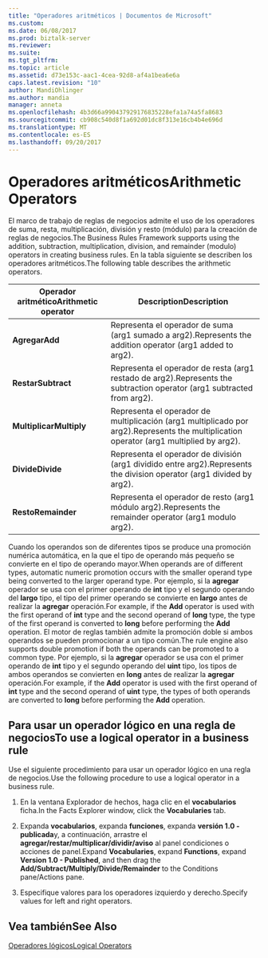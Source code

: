 ```yaml
---
title: "Operadores aritméticos | Documentos de Microsoft"
ms.custom: 
ms.date: 06/08/2017
ms.prod: biztalk-server
ms.reviewer: 
ms.suite: 
ms.tgt_pltfrm: 
ms.topic: article
ms.assetid: d73e153c-aac1-4cea-92d8-af4a1bea6e6a
caps.latest.revision: "10"
author: MandiOhlinger
ms.author: mandia
manager: anneta
ms.openlocfilehash: 4b3d66a990437929176835228efa1a74a5fa8683
ms.sourcegitcommit: cb908c540d8f1a692d01dc8f313e16cb4b4e696d
ms.translationtype: MT
ms.contentlocale: es-ES
ms.lasthandoff: 09/20/2017
---
```

# <a name="arithmetic-operators"></a><span data-ttu-id="b7aae-102">Operadores aritméticos</span><span class="sxs-lookup"><span data-stu-id="b7aae-102">Arithmetic Operators</span></span>
<span data-ttu-id="b7aae-103">El marco de trabajo de reglas de negocios admite el uso de los operadores de suma, resta, multiplicación, división y resto (módulo) para la creación de reglas de negocios.</span><span class="sxs-lookup"><span data-stu-id="b7aae-103">The Business Rules Framework supports using the addition, subtraction, multiplication, division, and remainder (modulo) operators in creating business rules.</span></span> <span data-ttu-id="b7aae-104">En la tabla siguiente se describen los operadores aritméticos.</span><span class="sxs-lookup"><span data-stu-id="b7aae-104">The following table describes the arithmetic operators.</span></span>  
  
|<span data-ttu-id="b7aae-105">Operador aritmético</span><span class="sxs-lookup"><span data-stu-id="b7aae-105">Arithmetic operator</span></span>|<span data-ttu-id="b7aae-106">Description</span><span class="sxs-lookup"><span data-stu-id="b7aae-106">Description</span></span>|  
|-------------------------|-----------------|  
|<span data-ttu-id="b7aae-107">**Agregar**</span><span class="sxs-lookup"><span data-stu-id="b7aae-107">**Add**</span></span>|<span data-ttu-id="b7aae-108">Representa el operador de suma (arg1 sumado a arg2).</span><span class="sxs-lookup"><span data-stu-id="b7aae-108">Represents the addition operator (arg1 added to arg2).</span></span>|  
|<span data-ttu-id="b7aae-109">**Restar**</span><span class="sxs-lookup"><span data-stu-id="b7aae-109">**Subtract**</span></span>|<span data-ttu-id="b7aae-110">Representa el operador de resta (arg1 restado de arg2).</span><span class="sxs-lookup"><span data-stu-id="b7aae-110">Represents the subtraction operator (arg1 subtracted from arg2).</span></span>|  
|<span data-ttu-id="b7aae-111">**Multiplicar**</span><span class="sxs-lookup"><span data-stu-id="b7aae-111">**Multiply**</span></span>|<span data-ttu-id="b7aae-112">Representa el operador de multiplicación (arg1 multiplicado por arg2).</span><span class="sxs-lookup"><span data-stu-id="b7aae-112">Represents the multiplication operator (arg1 multiplied by arg2).</span></span>|  
|<span data-ttu-id="b7aae-113">**Divide**</span><span class="sxs-lookup"><span data-stu-id="b7aae-113">**Divide**</span></span>|<span data-ttu-id="b7aae-114">Representa el operador de división (arg1 dividido entre arg2).</span><span class="sxs-lookup"><span data-stu-id="b7aae-114">Represents the division operator (arg1 divided by arg2).</span></span>|  
|<span data-ttu-id="b7aae-115">**Resto**</span><span class="sxs-lookup"><span data-stu-id="b7aae-115">**Remainder**</span></span>|<span data-ttu-id="b7aae-116">Representa el operador de resto (arg1 módulo arg2).</span><span class="sxs-lookup"><span data-stu-id="b7aae-116">Represents the remainder operator (arg1 modulo arg2).</span></span>|  
  
 <span data-ttu-id="b7aae-117">Cuando los operandos son de diferentes tipos se produce una promoción numérica automática, en la que el tipo de operando más pequeño se convierte en el tipo de operando mayor.</span><span class="sxs-lookup"><span data-stu-id="b7aae-117">When operands are of different types, automatic numeric promotion occurs with the smaller operand type being converted to the larger operand type.</span></span> <span data-ttu-id="b7aae-118">Por ejemplo, si la **agregar** operador se usa con el primer operando de **int** tipo y el segundo operando del **largo** tipo, el tipo del primer operando se convierte en **largo** antes de realizar la **agregar** operación.</span><span class="sxs-lookup"><span data-stu-id="b7aae-118">For example, if the **Add** operator is used with the first operand of **int** type and the second operand of **long** type, the type of the first operand is converted to **long** before performing the **Add** operation.</span></span> <span data-ttu-id="b7aae-119">El motor de reglas también admite la promoción doble si ambos operandos se pueden promocionar a un tipo común.</span><span class="sxs-lookup"><span data-stu-id="b7aae-119">The rule engine also supports double promotion if both the operands can be promoted to a common type.</span></span> <span data-ttu-id="b7aae-120">Por ejemplo, si la **agregar** operador se usa con el primer operando de **int** tipo y el segundo operando del **uint** tipo, los tipos de ambos operandos se convierten en **long** antes de realizar la **agregar** operación.</span><span class="sxs-lookup"><span data-stu-id="b7aae-120">For example, if the **Add** operator is used with the first operand of **int** type and the second operand of **uint** type, the types of both operands are converted to **long** before performing the **Add** operation.</span></span>  
  
## <a name="to-use-a-logical-operator-in-a-business-rule"></a><span data-ttu-id="b7aae-121">Para usar un operador lógico en una regla de negocios</span><span class="sxs-lookup"><span data-stu-id="b7aae-121">To use a logical operator in a business rule</span></span>  
 <span data-ttu-id="b7aae-122">Use el siguiente procedimiento para usar un operador lógico en una regla de negocios.</span><span class="sxs-lookup"><span data-stu-id="b7aae-122">Use the following procedure to use a logical operator in a business rule.</span></span>  
  
1.  <span data-ttu-id="b7aae-123">En la ventana Explorador de hechos, haga clic en el **vocabularios** ficha.</span><span class="sxs-lookup"><span data-stu-id="b7aae-123">In the Facts Explorer window, click the **Vocabularies** tab.</span></span>  
  
2.  <span data-ttu-id="b7aae-124">Expanda **vocabularios**, expanda **funciones**, expanda **versión 1.0 - publicada**y, a continuación, arrastre el **agregar/restar/multiplicar/dividir/aviso** al panel condiciones o acciones de panel.</span><span class="sxs-lookup"><span data-stu-id="b7aae-124">Expand **Vocabularies**, expand **Functions**, expand **Version 1.0 - Published**, and then drag the **Add/Subtract/Multiply/Divide/Remainder** to the Conditions pane/Actions pane.</span></span>  
  
3.  <span data-ttu-id="b7aae-125">Especifique valores para los operadores izquierdo y derecho.</span><span class="sxs-lookup"><span data-stu-id="b7aae-125">Specify values for left and right operators.</span></span>  
  
## <a name="see-also"></a><span data-ttu-id="b7aae-126">Vea también</span><span class="sxs-lookup"><span data-stu-id="b7aae-126">See Also</span></span>  
 [<span data-ttu-id="b7aae-127">Operadores lógicos</span><span class="sxs-lookup"><span data-stu-id="b7aae-127">Logical Operators</span></span>](../core/logical-operators.md)